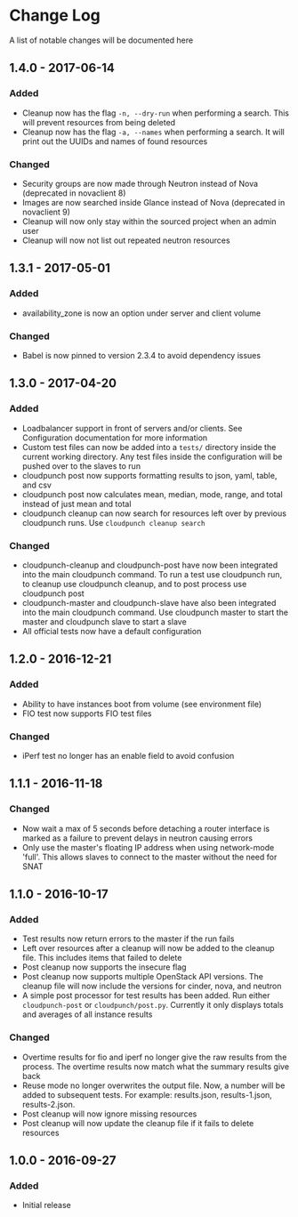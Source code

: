 # Change Log
A list of notable changes will be documented here

## 1.4.0 - 2017-06-14
### Added
- Cleanup now has the flag `-n, --dry-run` when performing a search. This will prevent resources from being deleted
- Cleanup now has the flag `-a, --names` when performing a search. It will print out the UUIDs and names of found resources

### Changed
- Security groups are now made through Neutron instead of Nova (deprecated in novaclient 8)
- Images are now searched inside Glance instead of Nova (deprecated in novaclient 9)
- Cleanup will now only stay within the sourced project when an admin user
- Cleanup will now not list out repeated neutron resources

## 1.3.1 - 2017-05-01
### Added
- availability_zone is now an option under server and client volume

### Changed
- Babel is now pinned to version 2.3.4 to avoid dependency issues

## 1.3.0 - 2017-04-20
### Added
- Loadbalancer support in front of servers and/or clients. See Configuration documentation for more information
- Custom test files can now be added into a `tests/` directory inside the current working directory. Any test files inside the configuration will be pushed over to the slaves to run
- cloudpunch post now supports formatting results to json, yaml, table, and csv
- cloudpunch post now calculates mean, median, mode, range, and total instead of just mean and total
- cloudpunch cleanup can now search for resources left over by previous cloudpunch runs. Use `cloudpunch cleanup search`

### Changed
- cloudpunch-cleanup and cloudpunch-post have now been integrated into the main cloudpunch command. To run a test use cloudpunch run, to cleanup use cloudpunch cleanup, and to post process use cloudpunch post
- cloudpunch-master and cloudpunch-slave have also been integrated into the main cloudpunch command. Use cloudpunch master to start the master and cloudpunch slave to start a slave
- All official tests now have a default configuration

## 1.2.0 - 2016-12-21
### Added
- Ability to have instances boot from volume (see environment file)
- FIO test now supports FIO test files

### Changed
- iPerf test no longer has an enable field to avoid confusion

## 1.1.1 - 2016-11-18
### Changed
- Now wait a max of 5 seconds before detaching a router interface is marked as a failure to prevent delays in neutron causing errors
- Only use the master's floating IP address when using network-mode 'full'. This allows slaves to connect to the master without the need for SNAT

## 1.1.0 - 2016-10-17
### Added
- Test results now return errors to the master if the run fails
- Left over resources after a cleanup will now be added to the cleanup file. This includes items that failed to delete
- Post cleanup now supports the insecure flag
- Post cleanup now supports multiple OpenStack API versions. The cleanup file will now include the versions for cinder, nova, and neutron
- A simple post processor for test results has been added. Run either `cloudpunch-post` or `cloudpunch/post.py`. Currently it only displays totals and averages of all instance results

### Changed
- Overtime results for fio and iperf no longer give the raw results from the process. The overtime results now match what the summary results give back
- Reuse mode no longer overwrites the output file. Now, a number will be added to subsequent tests. For example: results.json, results-1.json, results-2.json.
- Post cleanup will now ignore missing resources
- Post cleanup will now update the cleanup file if it fails to delete resources

## 1.0.0 - 2016-09-27
### Added
- Initial release
